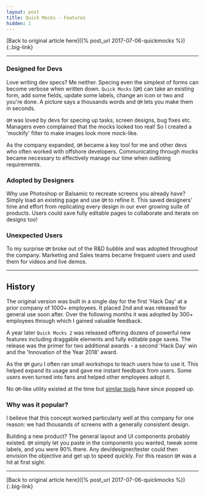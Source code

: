 ```yaml
---
layout: post
title: Quick Mocks - Features
hidden: 1
---
```


[Back to original article here]({% post_url 2017-07-06-quickmocks %}){:.big-link}

---

### Designed for Devs
Love writing dev specs? Me neither. Specing even the simplest of forms can become verbose when written down. `Quick Mocks` (`QM`) can take an existing form, add some fields, update some labels, change an icon or two and you're done. A picture says a thousands words and `QM` lets you make them in seconds.

`QM` was loved by devs for specing up tasks, screen designs, bug fixes etc. Managers even complained that the mocks looked too real! So I created a 'mockify' filter to make images look more mock-like.

As the company expanded, `QM` became a key tool for me and other devs who often worked with offshore developers. Communicating through mocks became necessary to effectively manage our time when outlining requirements.

### Adopted by Designers
Why use Photoshop or Balsamic to recreate screens you already have? Simply load an existing page and use `QM` to refine it. This saved designers' time and effort from replicating every design in our ever growing suite of products. Users could save fully editable pages to collaborate and iterate on designs too!

### Unexpected Users
To my surprise `QM` broke out of the R&D bubble and was adopted throughout the company. Marketing and Sales teams became frequent users and used them for videos and live demos.

---

## History
The original version was built in a single day for the first 'Hack Day' at a prior company of 1000+ employees. It placed 2nd and was released for general use soon after. Over the following months it was adopted by 300+ employees through which I gained valuable feedback.

A year later `Quick Mocks 2` was released offering dozens of powerful new features including draggable elements and fully editable page saves. The release was the primer for two additional awards - a second 'Hack Day' win and the 'Innovation of the Year 2018' award.

As the `QM` guru I often ran small workshops to teach users how to use it. This helped expand its usage and gave me instant feedback from users. Some users even turned into fans and helped other employees adopt it.

No `QM`-like utility existed at the time but [similar tools](https://github.com/GoogleChromeLabs/ProjectVisBug) have since popped up.

### Why was it popular?
I believe that this concept worked particularly well at this company for one reason: we had thousands of screens with a generally consistent design.

Building a new product? The general layout and UI components probably existed. `QM` simply let you paste in the components you wanted, tweak some labels, and you were 90% there. Any dev/designer/tester could then envision the objective and get up to speed quickly. For this reason `QM` was a hit at first sight.

---

[Back to original article here]({% post_url 2017-07-06-quickmocks %}){:.big-link}